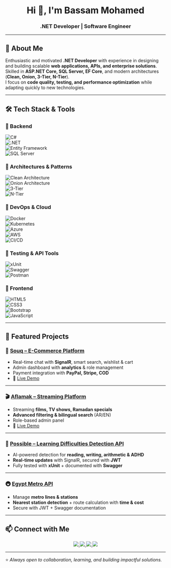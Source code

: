 <h1 align="center">Hi 👋, I'm Bassam Mohamed</h1>  
<h3 align="center">.NET Developer | Software Engineer</h3>  

---

## 📝 About Me  
Enthusiastic and motivated **.NET Developer** with experience in designing and building scalable **web applications, APIs, and enterprise solutions**.  
Skilled in **ASP.NET Core, SQL Server, EF Core**, and modern architectures (**Clean, Onion, 3-Tier, N-Tier**).  
I focus on **code quality, testing, and performance optimization** while adapting quickly to new technologies.  

---

## 🛠 Tech Stack & Tools  

### 🔹 Backend  
![C#](https://img.shields.io/badge/C%23-239120?logo=c-sharp&logoColor=white)  
![.NET](https://img.shields.io/badge/.NET-512BD4?logo=dotnet&logoColor=white)  
![Entity Framework](https://img.shields.io/badge/Entity%20Framework-512BD4?logo=dotnet&logoColor=white)  
![SQL Server](https://img.shields.io/badge/SQL%20Server-CC2927?logo=microsoftsqlserver&logoColor=white)  

### 🔹 Architectures & Patterns  
![Clean Architecture](https://img.shields.io/badge/Clean%20Architecture-000000?logo=archlinux&logoColor=white)  
![Onion Architecture](https://img.shields.io/badge/Onion%20Architecture-6A1B9A?logo=graphql&logoColor=white)  
![3-Tier](https://img.shields.io/badge/3--Tier-1565C0?logo=blueprint&logoColor=white)  
![N-Tier](https://img.shields.io/badge/N--Tier-283593?logo=googlecloud&logoColor=white)  

### 🔹 DevOps & Cloud  
![Docker](https://img.shields.io/badge/Docker-2496ED?logo=docker&logoColor=white)  
![Kubernetes](https://img.shields.io/badge/Kubernetes-326CE5?logo=kubernetes&logoColor=white)  
![Azure](https://img.shields.io/badge/Azure-0078D4?logo=microsoftazure&logoColor=white)  
![AWS](https://img.shields.io/badge/AWS-232F3E?logo=amazonaws&logoColor=white)  
![CI/CD](https://img.shields.io/badge/CI%2FCD-4285F4?logo=githubactions&logoColor=white)  

### 🔹 Testing & API Tools  
![xUnit](https://img.shields.io/badge/xUnit-512BD4?logo=nuget&logoColor=white)  
![Swagger](https://img.shields.io/badge/Swagger-85EA2D?logo=swagger&logoColor=black)  
![Postman](https://img.shields.io/badge/Postman-FF6C37?logo=postman&logoColor=white)  

### 🔹 Frontend  
![HTML5](https://img.shields.io/badge/HTML5-E34F26?logo=html5&logoColor=white)  
![CSS3](https://img.shields.io/badge/CSS3-1572B6?logo=css3&logoColor=white)  
![Bootstrap](https://img.shields.io/badge/Bootstrap-7952B3?logo=bootstrap&logoColor=white)  
![JavaScript](https://img.shields.io/badge/JavaScript-F7DF1E?logo=javascript&logoColor=black)  

---

## 📌 Featured Projects  

### 🛒 [Souq – E-Commerce Platform](https://github.com/Bassammohamed1/Souq)  
- Real-time chat with **SignalR**, smart search, wishlist & cart  
- Admin dashboard with **analytics** & role management  
- Payment integration with **PayPal, Stripe, COD**  
- 🔗 [Live Demo](https://souq.runasp.net/)  

---

### 🎬 [Aflamak – Streaming Platform](https://github.com/Bassammohamed1/Aflamak)  
- Streaming **films, TV shows, Ramadan specials**  
- **Advanced filtering & bilingual search** (AR/EN)  
- Role-based admin panel  
- 🔗 [Live Demo](https://aflamak.runasp.net/)  

---

### 🧠 [Possible – Learning Difficulties Detection API](https://github.com/Bassammohamed1/PossibleAPI)  
- AI-powered detection for **reading, writing, arithmetic & ADHD**  
- **Real-time updates** with SignalR, secured with **JWT**  
- Fully tested with **xUnit** + documented with **Swagger**  

---

### 🚇 [Egypt Metro API](https://github.com/Bassammohamed1/EgyptMetroAPI)  
- Manage **metro lines & stations**  
- **Nearest station detection** + route calculation with **time & cost**  
- Secure with JWT + Swagger documentation  

---

## 📫 Connect with Me  
<p align="center">
  <a href="mailto:Bassammohamed1009@gmail.com">
    <img src="https://img.shields.io/badge/Email-D14836?logo=gmail&logoColor=white" />
  </a>
  <a href="https://www.linkedin.com/in/bassam-mohamed-52b110262/">
    <img src="https://img.shields.io/badge/LinkedIn-0077B5?logo=linkedin&logoColor=white" />
  </a>
  <a href="https://bassammohamed1.github.io/My-Portfolio/">
    <img src="https://img.shields.io/badge/Portfolio-blueviolet?logo=google-chrome&logoColor=white" />
  </a>
  <a href="https://github.com/Bassammohamed1">
    <img src="https://img.shields.io/badge/GitHub-181717?logo=github&logoColor=white" />
  </a>
</p>  

---

⭐ *Always open to collaboration, learning, and building impactful solutions.*  

